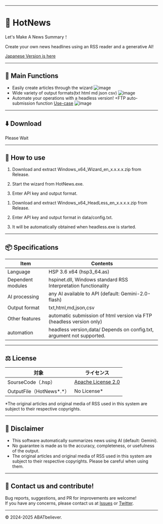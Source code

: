 
---
# 💫 HotNews

Let's Make A News Summary！

Create your own news headlines using an RSS reader and a generative AI!

[Japanese Version is here](README.md)

---
## 🫠 Main Functions
- Easily create articles through the wizard
![image](https://github.com/user-attachments/assets/a474b107-946a-4f66-b9d5-88227ff9a68c)
- Wide variety of output formats(txt html md json csv)
![image](https://github.com/user-attachments/assets/406b165a-591c-4b72-b5cf-36b3fccde459)
- Automate your operations with a headless version! +FTP auto-submission function
[Use-case](https://abatbeliever.net/app/HotNews/)
![image](https://github.com/user-attachments/assets/63b4b713-cc40-4b86-9c88-546285373715)

---
## ⬇️ Download

Please Wait

---
## 🚀 How to use

<GUI>
  
1. Download and extract Windows_x64_Wizard_en_x.x.x.x.zip from Release.
  
2. Start the wizard from HotNews.exe.

3. Enter API key and output format.

<HeadLess>
  
1. Download and extract Windows_x64_HeadLess_en_x.x.x.x.zip from Release.
  
2. Enter API key and output format in data/config.txt.
3. It will be automatically obtained when headless.exe is started.

---
## 📦 Specifications

| Item | Contents | 
|----------------|-------------------------------------------| 
| Language | HSP 3.6 x64 (hsp3_64.as) | 
| Dependent modules | hspinet.dll, Windows standard RSS Interpretation functionality | 
| AI processing | any AI available to API (default: Gemini-2.0-flash) | 
| Output format | txt,html,md,json,csv | 
| Other features | automatic submission of html version via FTP (headless version only) | 
| automation | headless version,data/ Depends on config.txt, argument not supported.  

---

## ⚖ License

| 対象 | ライセンス |
|------|------------|
| SourseCode（.hsp） | [Apache License 2.0](LICENSE) |
| OutputFile（HotNews*.*） | No License* |

*The original articles and original media of RSS used in this system are subject to their respective copyrights.

---

## 🔐 Disclaimer

- This software automatically summarizes news using AI (default: Gemini).
- No guarantee is made as to the accuracy, completeness, or usefulness of the output.
- The original articles and original media of RSS used in this system are subject to their respective copyrights. Please be careful when using them.

---

## 🐾 Contact us and contribute!

Bug reports, suggestions, and PR for improvements are welcome!  
If you have any concerns, please contact us at [Issues](https://github.com/ABATBeliever/HotNews/issues) or [Twitter](https://x.com/abatbeliever).

---

© 2024-2025 ABATbeliever.
